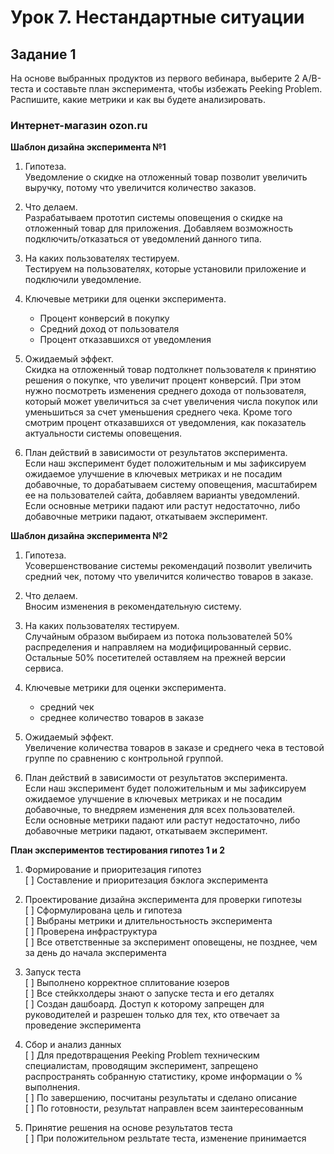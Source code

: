# Урок 7. Нестандартные ситуации

## Задание 1
На основе выбранных продуктов из первого вебинара, выберите 2 A/B-теста и составьте план эксперимента, чтобы избежать Peeking Problem. \
Распишите, какие метрики и как вы будете анализировать.

### Интернет-магазин ozon.ru

**Шаблон дизайна эксперимента №1**
1. Гипотеза. \
Уведомление о скидке на отложенный товар позволит увеличить выручку, потому что увеличится количество заказов.

2. Что делаем. \
Разрабатываем прототип системы оповещения о скидке на отложенный товар для приложения. Добавляем возможность подключить/отказаться от уведомлений данного типа.

3. На каких пользователях тестируем. \
Тестируем на пользователях, которые установили приложение и подключили уведомление.

4. Ключевые метрики для оценки эксперимента.
    * Процент конверсий в покупку
    * Средний доход от пользователя
    * Процент отказавшихся от уведомления

5. Ожидаемый эффект. \
Скидка на отложенный товар подтолкнет пользователя к принятию решения о покупке, что увеличит процент конверсий. При этом нужно посмотреть изменения среднего дохода от пользователя, который может увеличиться за счет увеличения числа покупок или уменьшиться за счет уменьшения среднего чека. Кроме того смотрим процент отказавшихся от уведомления, как показатель актуальности системы оповещения.

6. План действий в зависимости от результатов эксперимента. \
Если наш эксперимент будет положительным и мы зафиксируем ожидаемое улучшение в ключевых метриках и не посадим добавочные, то дорабатываем систему оповещения, масштабирем ее на пользователей сайта, добавляем варианты уведомлений.\
Если основные метрики падают или растут недостаточно, либо добавочные метрики падают, откатываем эксперимент.

**Шаблон дизайна эксперимента №2**

1. Гипотеза. \
Усовершенствование системы рекомендаций позволит увеличить средний чек, потому что увеличится количество товаров в заказе.

2. Что делаем. \
Вносим изменения в рекомендательную систему.

3. На каких пользователях тестируем. \
Случайным образом выбираем из потока пользователей 50% распределения и направляем на модифицированный сервис. Остальные 50% посетителей оставляем на прежней версии сервиса.

4. Ключевые метрики для оценки эксперимента.
    * средний чек
    * среднее количество товаров в заказе

5. Ожидаемый эффект. \
Увеличение количества товаров в заказе и среднего чека в тестовой группе по сравнению с контрольной группой.

6. План действий в зависимости от результатов эксперимента. \
Если наш эксперимент будет положительным и мы зафиксируем ожидаемое улучшение в ключевых метриках и не посадим добавочные, то внедряем изменения для всех пользователей.\
Если основные метрики падают или растут недостаточно, либо добавочные метрики падают, откатываем эксперимент.


**План экспериментов тестирования гипотез 1 и 2**

1. Формирование и приоритезация гипотез \
[ ] Составление и приоритезация бэклога эксперимента

2. Проектирование дизайна эксперимента для проверки гипотезы \
[ ] Сформулирована цель и гипотеза \
[ ] Выбраны метрики и длительностьность эксперимента \
[ ] Проверена инфраструктура \
[ ] Все ответственные за эксперимент оповещены, не позднее, чем за день до начала эксперимента

3. Запуск теста \
[ ] Выполнено корректное сплитование юзеров \
[ ] Все стейкхолдеры знают о запуске теста и его деталях \
[ ] Создан дашбоард. Доступ к которому запрещен для руководителей и разрешен только для тех, кто отвечает за проведение эксперимента

4. Сбор и анализ данных \
[ ] Для предотвращения Peeking Problem техническим специалистам, проводящим эксперимент, запрещено распространять собранную статистику, кроме информации о % выполнения. \
[ ] По завершению, посчитаны результаты и сделано описание \
[ ] По готовности, результат направлен всем заинтересованным

5. Принятие решения на основе результатов теста \
[ ] При положительном резльтате теста, изменение принимается


